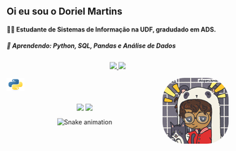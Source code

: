 ## Oi eu sou o Doriel Martins

#### 👨‍🎓 Estudante de Sistemas de Informação na UDF, gradudado em ADS.
##### 📖 Aprendendo: Python, SQL, Pandas e Análise de Dados

##

<div align="center">
  <a href="https://github.com/d-marttinss">
  <img height="150em" src="https://github-readme-stats.vercel.app/api?username=d-marttinss&show_icons=true&theme=slateorangea&include_all_commits=true&count_private=true"/>
  <img height="150em" src="https://github-readme-stats.vercel.app/api/top-langs/?username=d-marttinss&layout=compact&langs_count=7&theme=slateorange"/>
</div>
<div style="display: inline_block"><br>
   <img align="center" alt="Dori-Python" height="30" width="40" src="https://raw.githubusercontent.com/devicons/devicon/master/icons/python/python-original.svg">
  <img align="right" alt="Dori-pic" height="150" style="border-radius:50px;" src="https://github.com/d-marttinss/Imagens/blob/master/download20211101115333.png">
</div>
 
##  
  
<div align="center">
 <a href = "mailto:doriel.martins.99@gmail.com"><img src="https://img.shields.io/badge/-Gmail-%23333?style=for-the-badge&logo=gmail&logoColor=white" target="_blank"></a>
  <a href="https://www.linkedin.com/in/doriel-martins/" target="_blank"><img src="https://img.shields.io/badge/-LinkedIn-%230077B5?style=for-the-badge&logo=linkedin&logoColor=white" target="_blank"></a> 
  
 ![Snake animation](https://github.com/d-marttinss/d-marttinss/blob/main/github-contribution-grid-snake.svg)
</div>
  
